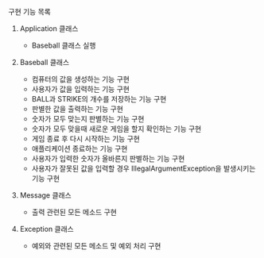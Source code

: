 구현 기능 목록

1. Application 클래스
    - Baseball 클래스 실행

2. Baseball 클래스
    - 컴퓨터의 값을 생성하는 기능 구현
    - 사용자가 값을 입력하는 기능 구현
    - BALL과 STRIKE의 개수를 저장하는 기능 구현
    - 판별한 값을 출력하는 기능 구현
    - 숫자가 모두 맞는지 판별하는 기능 구현
    - 숫자가 모두 맞을때 새로운 게임을 할지 확인하는 기능 구현
    - 게임 종료 후 다시 시작하는 기능 구현
    - 애플리케이션 종료하는 기능 구현
    - 사용자가 입력한 숫자가 올바른지 판별하는 기능 구현
    - 사용자가 잘못된 값을 입력할 경우 IllegalArgumentException을 발생시키는 기능 구현

3. Message 클래스
    - 출력 관련된 모든 메소드 구현

4. Exception 클래스
    - 예외와 관련된 모든 메소드 및 예외 처리 구현